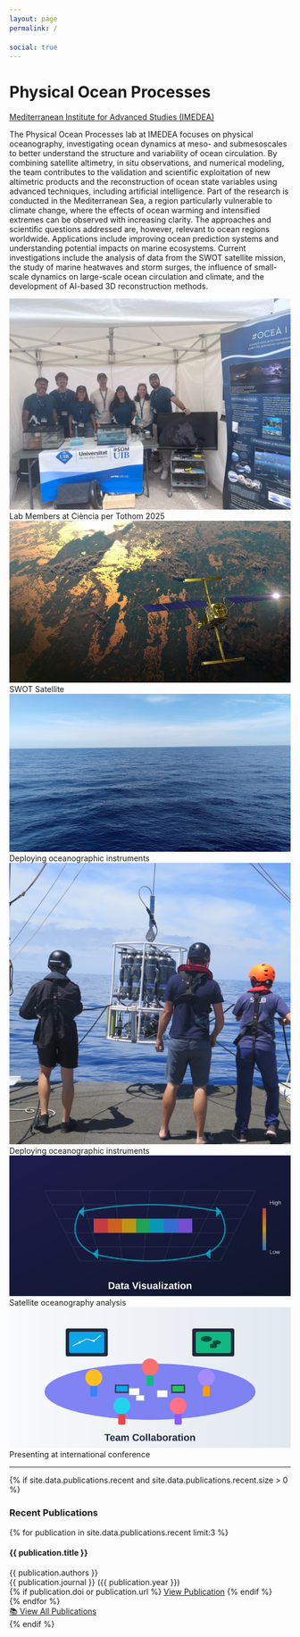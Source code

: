 ```yaml
---
layout: page
permalink: /

social: true
---
```


<div class="intro-hero">
  <h1 class="lab-title">Physical Ocean Processes</h1>
  <p class="lab-subtitle"><a href='https://imedea.uib-csic.es/'>Mediterranean Institute for Advanced Studies (IMEDEA)</a></p>
</div>

<div class="lab-overview" style="text-align: left;">
  <p>The Physical Ocean Processes lab at IMEDEA focuses on physical oceanography, investigating ocean dynamics at meso- and submesoscales to better understand the structure and variability of ocean circulation. By combining satellite altimetry, in situ observations, and numerical modeling, the team contributes to the validation and scientific exploitation of new altimetric products and the reconstruction of ocean state variables using advanced techniques, including artificial intelligence. Part of the research is conducted in the Mediterranean Sea, a region particularly vulnerable to climate change, where the effects of ocean warming and intensified extremes can be observed with increasing clarity. The approaches and scientific questions addressed are, however, relevant to ocean regions worldwide. Applications include improving ocean prediction systems and understanding potential impacts on marine ecosystems. Current investigations include the analysis of data from the SWOT satellite mission, the study of marine heatwaves and storm surges, the influence of small-scale dynamics on large-scale ocean circulation and climate, and the development of AI-based 3D reconstruction methods.</p>
</div>

<!-- Research Gallery -->
<div class="photo-gallery">
  <div class="gallery-grid">
    <div class="gallery-item">
      <img src="/assets/img/gallery/research-1.jpg" alt="Ciència per Tothom 2025">
      <div class="gallery-caption">Lab Members at Ciència per Tothom 2025</div>
    </div>
    <div class="gallery-item">
      <img src="/assets/img/gallery/research-2.jpg" alt="SWOT Satellite">
      <div class="gallery-caption">SWOT Satellite</div>
    </div>
    <div class="gallery-item">
      <img src="/assets/img/gallery/research-3.jpg" alt="Field instruments">
      <div class="gallery-caption">Deploying oceanographic instruments</div>
    </div>
    <div class="gallery-item">
      <img src="/assets/img/gallery/research-4.jpg" alt="Field instruments">
      <div class="gallery-caption">Deploying oceanographic instruments</div>
    </div>
    <div class="gallery-item">
      <img src="/assets/img/gallery/research-5.jpg" alt="Satellite data">
      <div class="gallery-caption">Satellite oceanography analysis</div>
    </div>
    <div class="gallery-item">
      <img src="/assets/img/gallery/research-6.jpg" alt="Conference presentation">
      <div class="gallery-caption">Presenting at international conference</div>
    </div>
  </div>
</div>

---

<!-- Recent Publications -->
{% if site.data.publications.recent and site.data.publications.recent.size > 0 %}
<div class="recent-publications">
  <div class="section-header">
    <h3>Recent Publications</h3>
  </div>
  
  <div class="recent-publications-list">
    {% for publication in site.data.publications.recent limit:3 %}
    <div class="recent-publication-item">
      <h4 class="recent-publication-title">{{ publication.title }}</h4>
      <div class="recent-publication-authors">{{ publication.authors }}</div>
      <div class="recent-publication-journal">{{ publication.journal }} ({{ publication.year }})</div>
      {% if publication.doi or publication.url %}
      <a href="{{ publication.doi | default: publication.url }}" target="_blank" class="recent-publication-link">View Publication</a>
      {% endif %}
    </div>
    {% endfor %}
  </div>
  
  <div class="publication-cta">
    <a href="/publications/" class="view-all-btn">
      <span class="btn-icon">📚</span>
      View All Publications
    </a>
  </div>
</div>
{% endif %}